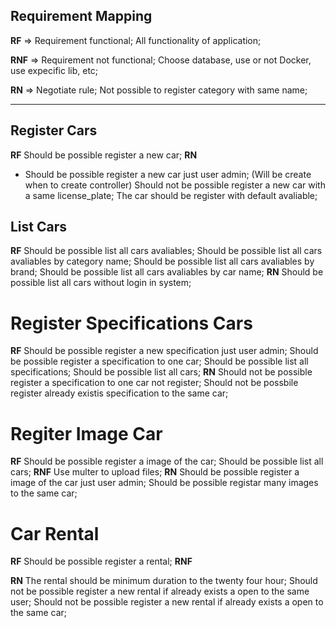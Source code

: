 ## Requirement Mapping 

**RF** => Requirement functional;
All functionality of application;

**RNF** => Requirement not functional;
Choose database, use or not Docker, use expecific lib, etc; 

**RN** => Negotiate rule;
Not possible to register category with same name;

-----

## Register Cars
**RF**
Should be possible register a new car;
**RN**
* Should be possible register a new car just user admin; (Will be create when to create controller)
Should not be possible register a new car with a same license_plate;
The car should be register with default avaliable;

## List Cars
**RF**
Should be possible list all cars avaliables;
Should be possible list all cars avaliables by category name;
Should be possible list all cars avaliables by brand;
Should be possible list all cars avaliables by car name;
**RN**
Should be possible list all cars without login in system;

# Register Specifications Cars
**RF**
Should be possible register a new specification just user admin;
Should be possible register a specification to one car;
Should be possible list all specifications;
Should be possible list all cars;
**RN**
Should not be possible register a specification to one car not register;
Should not be possbile register already existis specification to the same car;


# Regiter Image Car
**RF**
Should be possible register a image of the car;
Should be possible list all cars;
**RNF**
Use multer to upload files;
**RN**
Should be possible register a image of the car just user admin;
Should be possible registar many images to the same car;


# Car Rental
**RF**
Should be possible register a rental;
**RNF**

**RN**
The rental should be minimum duration to the twenty four hour;
Should not be possible register a new rental if already exists a open to the same user; 
Should not be possible register a new rental if already exists a open to the same car; 